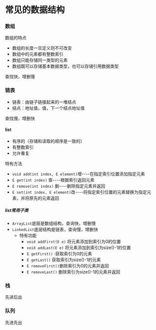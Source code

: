 # 常见的数据结构

### 数组

数组的特点

- 数组的长度一旦定义则不可改变
- 数组中的元素都有整数索引
- 数组只能存储同一类型的元素
- 数组既可以存储基本数据类型，也可以存储引用数据类型

查找快，增删慢

### 链表

- 链表：由链子链接起来的一堆结点
- 结点：地址值，值，下一个结点地址值

查找慢，增删快

#### list

- 有序的（存储和读取的顺序是一致的）
- 有整数索引
- 允许重复

特有方法

- `void add(int index, E element)`增----在指定索引位置添加指定元素
- `E get(int index)`  查----根据索引返回元素
- `E remove(int index)`  删----删除指定元素并返回
- `E set(int index, E element)`改----将指定索引位置的元素替换为指定元素，并将原先的元素返回

##### list常用子类

- `ArrayList`底层是数组结构，查询快，增删慢
- `LinkedList`底层结构是链表，查询慢，增删快
  - 特有功能
    - `void addFirst(E e)`  将元素添加到索引为0的位置
    - `void addLast(E e)` 将元素添加到索引为size()-1的位置
    - `E getFirst()`  :获取索引为0的元素
    - `E getLast()`  获取索引为size()-1的元素
    - `E removeFirst()`删除索引为0的元素并返回
    - `E removeLast()` 删除索引为size()-1的元素并返回

### 栈

先进后出

### 队列

先进先出